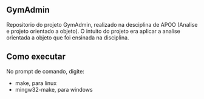 ## GymAdmin
Repositorio do projeto GymAdmin, realizado na desciplina de APOO (Analise e projeto orientado a objeto). O intuito do projeto era aplicar a analise orientada a objeto que foi ensinada na disciplina.

## Como executar
No prompt de comando, digite:
- make, para linux
- mingw32-make, para windows
